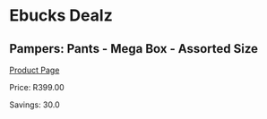 
# Ebucks Dealz
## Pampers: Pants - Mega Box - Assorted Size
[Product Page](https://www.ebucks.com/web/shop/productSelected.do?prodId=1191634880&catId=1186088243)

Price: R399.00

Savings: 30.0


	
